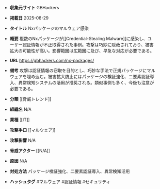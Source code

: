- **収集元サイト**
GBHackers

- **掲載日**
2025-08-29

- **タイトル**
Nxパッケージのマルウェア感染

- **概要**
複数のNxパッケージが[[Credential-Stealing Malware]]に感染し、ユーザー認証情報が不正取得された事例。攻撃は巧妙に隠蔽されており、被害拡大の可能性が高い。影響範囲は広範囲に及び、早急な対応が必要である。

- **URL**
https://gbhackers.com/nx-packages/

- **備考**
攻撃は認証情報の窃取を目的とし、巧妙な手法で正規パッケージにマルウェアを埋め込む。被害拡大防止にはパッケージの検証強化、二要素認証導入、異常検知システムの活用が推奨される。類似事例も多く、今後も注意が必要である。

- **分類**
[[脅威トレンド]]

- **組織名**
N/A

- **業種**
[[IT]]

- **攻撃手口**
[[マルウェア]]

- **攻撃影響**
N/A

- **脅威アクター**
[[N/A]]

- **原因**
N/A

- **対処方法**
パッケージ検証強化、二要素認証導入、異常検知活用

- **ハッシュタグ**
#マルウェア #認証情報 #セキュリティ
